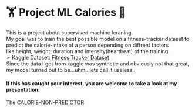 <h1>&#x1F3CB; Project ML Calories &#127939;</h1> 
<p>This is a project about supervised machine leraning.<br> My goal was to train the best possible model on a fitness-tracker dataset to predict the calorie-intake of a person depending on diffrent factors<br>
like height, weight, duration and intensity(heartbeat) of the training.<br>
&#10146; Kaggle Dataset:  <a href = 'https://www.kaggle.com/datasets/arnavsmayan/fitness-tracker-dataset'>Fitness Tracker Dataset</a><br>
Since the data I got from kaggle was synthetic and obviously not that great, my model turned out to be...uhm.. lets call it useless..<br>

<h4>If this has caught your interest, you are welcome to take a look at my presentation:</h4>
<a href = 'https://docs.google.com/presentation/d/1ETAbh8orLjl-eg9eFwBD9tscM5xA-Lo-aI42bmLlTng/edit#slide=id.p1'>The CALORIE-NON-PREDICTOR</a>
